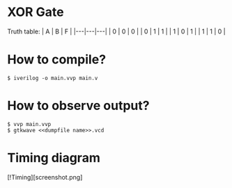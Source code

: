 # XOR Gate

Truth table:
| A | B | F |
|---|---|---|
| 0 | 0 | 0 |
| 0 | 1 | 1 |
| 1 | 0 | 1 |
| 1 | 1 | 0 |

# How to compile?
```
$ iverilog -o main.vvp main.v
```

# How to observe output?
```
$ vvp main.vvp
$ gtkwave <<dumpfile name>>.vcd
```
# Timing diagram
[!Timing][screenshot.png]

